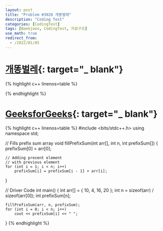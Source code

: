 ```yaml
---
layout: post
title: "Problem #3020 개똥벌레"
description: "Coding Test"
categories: [CodingTest]
tags: [Baekjoon, CodingTest, 자료구조]
use_math: true
redirect_from:
  - /2022/01/05
---
```


# [개똥벌레](https://www.acmicpc.net/problem/3020){: target="_ blank"}

{% highlight c++ linenos=table %} 

{% endhighlight %}

# [GeeksforGeeks](https://www.geeksforgeeks.org/prefix-sum-array-implementation-applications-competitive-programming){: target="_ blank"}

{% highlight c++ linenos=table %} 
#include <bits/stdc++.h>
using namespace std;

// Fills prefix sum array
void fillPrefixSum(int arr[], int n, int prefixSum[])
{
    prefixSum[0] = arr[0];

    // Adding present element
    // with previous element
    for (int i = 1; i < n; i++)
        prefixSum[i] = prefixSum[i - 1] + arr[i];
}

// Driver Code
int main()
{
    int arr[] = { 10, 4, 16, 20 };
    int n = sizeof(arr) / sizeof(arr[0]);
    int prefixSum[n];

    fillPrefixSum(arr, n, prefixSum);
    for (int i = 0; i < n; i++)
        cout << prefixSum[i] << " ";
}
{% endhighlight %}

